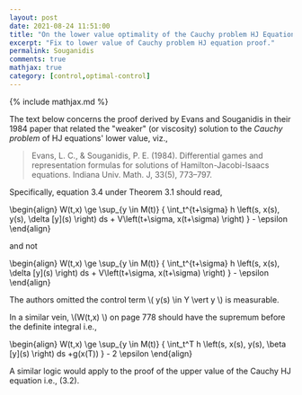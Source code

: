 ```yaml
---
layout: post
date: 2021-08-24 11:51:00
title: "On the lower value optimality of the Cauchy problem HJ Equation."
excerpt: "Fix to lower value of Cauchy problem HJ equation proof."
permalink: Souganidis
comments: true
mathjax: true
category: [control,optimal-control]
---
```

{% include mathjax.md %}


The text below concerns the proof derived by Evans and Souganidis in their 1984 paper that related the "weaker" (or viscosity) solution to the _Cauchy problem_ of HJ equations' lower value, viz.,

> Evans, L. C., & Souganidis, P. E. (1984). Differential games and representation formulas for solutions of Hamilton-Jacobi-Isaacs equations. Indiana Univ. Math. J, 33(5), 773–797.

Specifically, equation 3.4 under Theorem 3.1  should read,

\begin{align}
  W(t,x) \ge \sup\_{y \in M(t)} \{ \int\_t^{t+\sigma} h \left(s, x(s), y(s), \delta \[y\](s) \right)  ds + V\left(t+\sigma, x(t+\sigma) \right) \} - \epsilon
\end{align}

and not

\begin{align}
  W(t,x) \ge \sup\_{y \in M(t)} \{ \int\_t^{t+\sigma} h \left(s, x(s), \delta \[y\](s) \right)  ds + V\left(t+\sigma, x(t+\sigma) \right) \} - \epsilon
\end{align}

The authors omitted the control term \\( y(s) \in Y \vert y \\)  is measurable.


  In a similar vein, \\(W(t,x) \\) on page 778 should have the supremum before the definite integral i.e.,

  \begin{align}
    W(t,x) \ge \sup\_{y \in M(t)} \{ \int\_t^T h \left(s, x(s), y(s), \beta \[y\](s) \right)  ds +g(x(T))  \} - 2 \epsilon
  \end{align}

<!-- Otherwise, the conclusion regarding the bound on (3.6) would not make sense. -->

A similar  logic would apply to the proof of the upper value of the Cauchy HJ equation i.e., (3.2).
